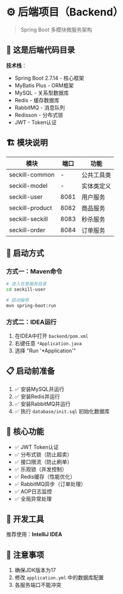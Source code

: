 # ⚙️ 后端项目（Backend）

> Spring Boot 多模块微服务架构

## 📂 这是后端代码目录

**技术栈**：
- Spring Boot 2.7.14 - 核心框架
- MyBatis Plus - ORM框架
- MySQL - 关系型数据库
- Redis - 缓存数据库
- RabbitMQ - 消息队列
- Redisson - 分布式锁
- JWT - Token认证

## 🏗️ 模块说明

| 模块 | 端口 | 功能 |
|------|------|------|
| seckill-common | - | 公共工具类 |
| seckill-model | - | 实体类定义 |
| seckill-user | 8081 | 用户服务 |
| seckill-product | 8082 | 商品服务 |
| seckill-seckill | 8083 | 秒杀服务 |
| seckill-order | 8084 | 订单服务 |

## 🚀 启动方式

### 方式一：Maven命令

```bash
# 进入任意服务目录
cd seckill-user

# 启动服务
mvn spring-boot:run
```

### 方式二：IDEA运行

1. 在IDEA中打开 `backend/pom.xml`
2. 右键任意 `*Application.java`
3. 选择 "Run '*Application'"

## 📋 启动前准备

1. ✅ 安装MySQL并运行
2. ✅ 安装Redis并运行
3. ✅ 安装RabbitMQ并运行
4. ✅ 执行 `database/init.sql` 初始化数据库

## 🎯 核心功能

- ✅ JWT Token认证
- ✅ 分布式锁（防止超卖）
- ✅ 接口限流（防止刷单）
- ✅ 乐观锁（并发控制）
- ✅ Redis缓存（性能优化）
- ✅ RabbitMQ异步（订单处理）
- ✅ AOP日志监控
- ✅ 全局异常处理

## 🔧 开发工具

推荐使用：**IntelliJ IDEA**

## 📝 注意事项

1. 确保JDK版本为17
2. 修改 `application.yml` 中的数据库配置
3. 各服务端口不能冲突

